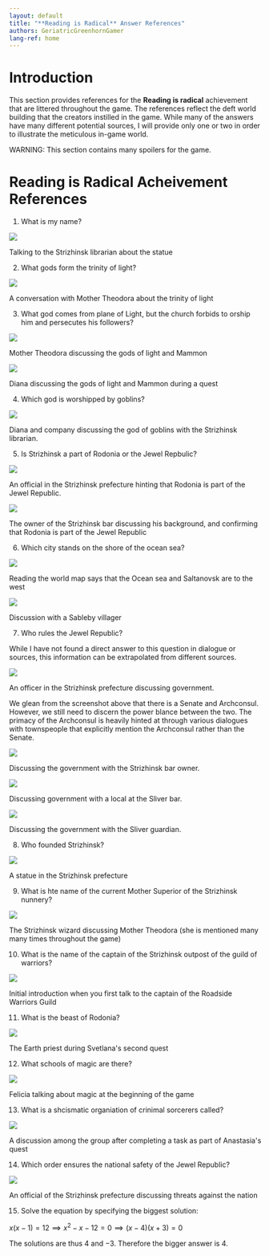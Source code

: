 ```yaml
---
layout: default
title: "**Reading is Radical** Answer References"
authors: GeriatricGreenhornGamer
lang-ref: home
---
```


# Introduction

This section provides references for the **Reading is radical** achievement that are littered throughout the game. The references reflect the deft world building that the creators instilled in the game. While many of the answers have many different potential sources, I will provide only one or two in order to illustrate the meticulous in-game world.

WARNING: This section contains many spoilers for the game.

# **Reading is Radical** Acheivement References

1. What is my name?

<img src="{{site.baseurl}}/images/achievement_guide/reading_is_radical_references/q1.PNG"/>

Talking to the Strizhinsk librarian about the statue

2. What gods form the trinity of light?

<img src="{{site.baseurl}}/images/achievement_guide/reading_is_radical_references/q2.PNG"/>

A conversation with Mother Theodora about the trinity of light

3. What god comes from plane of Light, but the church forbids to orship him and persecutes his followers?

<img src="{{site.baseurl}}/images/achievement_guide/reading_is_radical_references/q3.PNG"/>

Mother Theodora discussing the gods of light and Mammon

<img src="{{site.baseurl}}/images/achievement_guide/reading_is_radical_references/q3_alternative.PNG"/>

Diana discussing the gods of light and Mammon during a quest

4. Which god is worshipped by goblins?

<img src="{{site.baseurl}}/images/achievement_guide/reading_is_radical_references/q4.PNG"/>

Diana and company discussing the god of goblins with the Strizhinsk librarian.

5. Is Strizhinsk a part of Rodonia or the Jewel Repbulic?

<img src="{{site.baseurl}}/images/achievement_guide/reading_is_radical_references/q5.PNG"/>

An official in the Strizhinsk prefecture hinting that Rodonia is part of the Jewel Republic.

<img src="{{site.baseurl}}/images/achievement_guide/reading_is_radical_references/q5_alternative.PNG"/>

The owner of the Strizhinsk bar discussing his background, and confirming that Rodonia is part of the Jewel Republic

6. Which city stands on the shore of the ocean sea?

<img src="{{site.baseurl}}/images/achievement_guide/reading_is_radical_references/q6.PNG"/>

Reading the world map says that the Ocean sea and Saltanovsk are to the west

<img src="{{site.baseurl}}/images/achievement_guide/reading_is_radical_references/q6_alternative.PNG"/>

Discussion with a Sableby villager

7. Who rules the Jewel Republic?

While I have not found a direct answer to this question in dialogue or sources, this information can be extrapolated from different sources.

<img src="{{site.baseurl}}/images/achievement_guide/reading_is_radical_references/q7.PNG"/>

An officer in the Strizhinsk prefecture discussing government.

We glean from the screenshot above that there is a Senate and Archconsul. However, we still need to discern the power blance between the two. The primacy of the Archconsul is heavily hinted at through various dialogues with townspeople that explicitly mention the Archconsul rather than the Senate.

<img src="{{site.baseurl}}/images/achievement_guide/reading_is_radical_references/q7_part2.PNG"/>

Discussing the government with the Strizhinsk bar owner.

<img src="{{site.baseurl}}/images/achievement_guide/reading_is_radical_references/q7_part3.PNG"/>

Discussing government with a local at the Sliver bar.

<img src="{{site.baseurl}}/images/achievement_guide/reading_is_radical_references/q7_part4.PNG"/>

Discussing the government with the Sliver guardian.

8. Who founded Strizhinsk?

<img src="{{site.baseurl}}/images/achievement_guide/reading_is_radical_references/q8.PNG"/>

A statue in the Strizhinsk prefecture

9. What is hte name of the current Mother Superior of the Strizhinsk nunnery?

<img src="{{site.baseurl}}/images/achievement_guide/reading_is_radical_references/q9.PNG"/>

The Strizhinsk wizard discussing Mother Theodora (she is mentioned many many times throughout the game)

10. What is the name of the captain of the Strizhinsk outpost of the guild of warriors?

<img src="{{site.baseurl}}/images/achievement_guide/reading_is_radical_references/q10.PNG"/>

Initial introduction when you first talk to the captain of the Roadside Warriors Guild

11. What is the beast of Rodonia?

<img src="{{site.baseurl}}/images/achievement_guide/reading_is_radical_references/q11.PNG"/>

The Earth priest during Svetlana's second quest

12. What schools of magic are there?

<img src="{{site.baseurl}}/images/achievement_guide/reading_is_radical_references/q12.PNG"/>

Felicia talking about magic at the beginning of the game

13. What is a shcismatic organiation of crinimal sorcerers called?

<img src="{{site.baseurl}}/images/achievement_guide/reading_is_radical_references/q13.PNG"/>

A discussion among the group after completing a task as part of Anastasia's quest

14. Which order ensures the national safety of the Jewel Republic?

<img src="{{site.baseurl}}/images/achievement_guide/reading_is_radical_references/q14.PNG"/>

An official of the Strizhinsk prefecture discussing threats against the nation

15. Solve the equation by specifying the biggest solution:

$x(x-1)=12\implies x^2-x-12=0\implies (x-4)(x+3)=0$

The solutions are thus $4$ and $-3$. Therefore the bigger answer is 4.